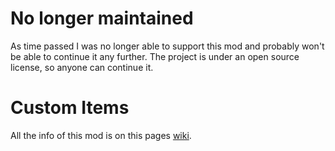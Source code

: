 # No longer maintained

As time passed I was no longer able to support this mod and probably won't be able to continue it any further.
The project is under an open source license, so anyone can continue it.

# Custom Items

All the info of this mod is on this pages [wiki](http://www.otho.me/mods/customitems/index.php?title=Main_Page).

